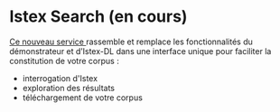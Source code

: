 # Istex Search (en cours)

[Ce nouveau service ](https://search.istex.fr/)rassemble et remplace les fonctionnalités du démonstrateur et d’Istex-DL dans une interface unique pour faciliter la constitution de votre corpus :

* interrogation d'Istex&#x20;
* exploration des résultats
* téléchargement de votre corpus





